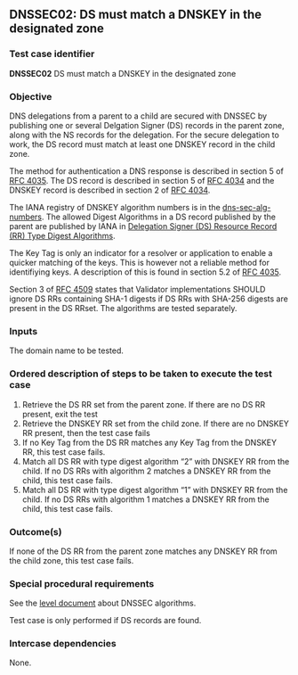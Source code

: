 ## DNSSEC02: DS must match a DNSKEY in the designated zone

### Test case identifier
**DNSSEC02** DS must match a DNSKEY in the designated zone

### Objective

DNS delegations from a parent to a child are secured with DNSSEC by
publishing one or several Delgation Signer (DS) records in the parent
zone, along with the NS records for the delegation. For the secure
delegation to work, the DS record must match at least one DNSKEY record
in the child zone.

The method for authentication a DNS response is described in section 5 of
[RFC 4035](https://tools.ietf.org/html/rfc4035#section-5). The DS record
is described in section 5 of [RFC 4034](
https://tools.ietf.org/html/rfc4034#section-5) and the DNSKEY record is
described in section 2 of [RFC 4034](
https://tools.ietf.org/html/rfc4034#section-2).

The IANA registry of DNSKEY algorithm numbers is in the [dns-sec-alg-numbers](
https://www.iana.org/assignments/dns-sec-alg-numbers/dns-sec-alg-numbers.xml).
The allowed Digest Algorithms in a DS record published by the parent are
published by IANA in [Delegation Signer (DS) Resource Record (RR) Type
Digest Algorithms](https://www.iana.org/assignments/ds-rr-types/ds-rr-types.xml). 

The Key Tag is only an indicator for a resolver or application to enable
a quicker matching of the keys. This is however not a reliable method for
identifiying keys. A description of this is found in section 5.2 of
[RFC 4035](https://tools.ietf.org/html/rfc4035#section-5.2).

Section 3 of [RFC 4509](https://tools.ietf.org/html/rfc4509#section-3) states
that Validator implementations SHOULD ignore DS RRs containing SHA-1 digests
if DS RRs with SHA-256 digests are present in the DS RRset. The algorithms
are tested separately.

### Inputs

The domain name to be tested.

### Ordered description of steps to be taken to execute the test case

1. Retrieve the DS RR set from the parent zone. If there are no DS RR
   present, exit the test
2. Retrieve the DNSKEY RR set from the child zone. If there are no
   DNSKEY RR present, then the test case fails
3. If no Key Tag from the DS RR matches any Key Tag from the DNSKEY RR,
   this test case fails.
4. Match all DS RR with type digest algorithm “2” with DNSKEY RR from the
   child. If no DS RRs with algorithm 2 matches a DNSKEY RR from the child,
   this test case fails.
5. Match all DS RR with type digest algorithm “1” with DNSKEY RR from the
   child. If no DS RRs with algorithm 1 matches a DNSKEY RR from the child,
   this test case fails.

### Outcome(s)

If none of the DS RR from the parent zone matches any DNSKEY RR from the
child zone, this test case fails.

### Special procedural requirements

See the [level document](README.md) about DNSSEC algorithms.

Test case is only performed if DS records are found.

### Intercase dependencies

None.
